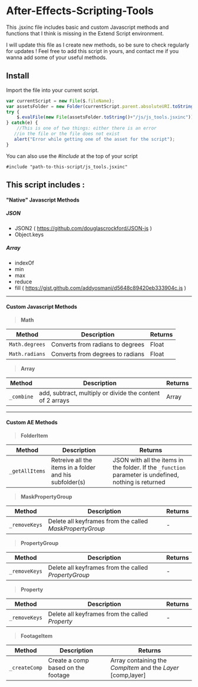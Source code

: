 # After-Effects-Scripting-Tools
This .jsxinc file includes basic and custom Javascript methods and functions that I think is missing in the Extend Script environment.

I will update this file as I create new methods, so be sure to check regularly for updates !
Feel free to add this script in yours, and contact me if you wanna add some of your useful methods.

## Install
Import the file into your current script.
```javascript
var currentScript = new File($.fileName);
var assetsFolder = new Folder(currentScript.parent.absoluteURI.toString()+"/assets");
try {
	$.evalFile(new File(assetsFolder.toString()+"/js/js_tools.jsxinc"));
} catch(e) {
	//This is one of two things: either there is an error
   //in the file or the file does not exist
   alert("Error while getting one of the asset for the script");
}
```

You can also use the *#include* at the top of your script

    #include "path-to-this-script/js_tools.jsxinc"

## This script includes :
#### "Native" Javascript Methods
##### JSON
- JSON2 ( https://github.com/douglascrockford/JSON-js )
- Object.keys

##### Array
- indexOf
- min
- max
- reduce
- fill ( https://gist.github.com/addyosmani/d5648c89420eb333904c.js )

---
#### Custom Javascript Methods

>**Math**

Method | Description | Returns
------ | ----------- | -----------
`Math.degrees` | Converts from radians to degrees | Float
`Math.radians` | Converts from degrees to radians | Float


>**Array**

Method | Description | Returns
------ | ----------- | -----------
`_combine` | add, subtract, multiply or divide the content of 2 arrays | Array

---
#### Custom AE Methods

>**FolderItem**

Method | Description | Returns
------ | ----------- | -----------
`_getAllItems` | Retreive all the items in a folder and his subfolder(s) | JSON with all the items in the folder. If the `_function` parameter is undefined, nothing is returned

>**MaskPropertyGroup**

Method | Description | Returns
------ | ----------- | -----------
`_removeKeys` | Delete all keyframes from the called *MaskPropertyGroup* | -

>**PropertyGroup**

Method | Description | Returns
------ | ----------- | -----------
`_removeKeys` | Delete all keyframes from the called *PropertyGroup* | -

>**Property**

Method | Description | Returns
------ | ----------- | -----------
`_removeKeys` | Delete all keyframes from the called *Property* | -

>**FootageItem**

Method | Description | Returns
------ | ----------- | -----------
`_createComp` | Create a comp based on the footage | Array containing the *CompItem* and the *Layer* [comp,layer]
